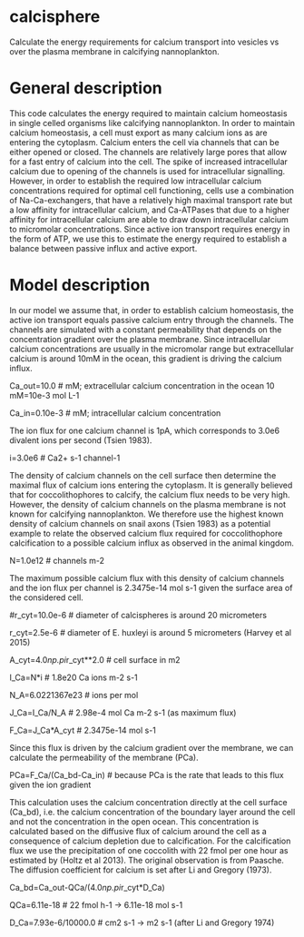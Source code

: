 # calcisphere
Calculate the energy requirements for calcium transport into vesicles vs over the plasma membrane in calcifying nannoplankton.

# General description
This code calculates the energy required to maintain calcium homeostasis in single celled organisms like calcifying nannoplankton. 
In order to maintain calcium homeostasis, a cell must export as many calcium ions as are entering the cytoplasm. Calcium enters 
the cell via channels that can be either opened or closed. The channels are relatively large pores that allow for a fast entry 
of calcium into the cell. The spike of increased intracellular calcium due to opening of the channels is used for intracellular 
signalling. However, in order to establish the required low intracellular calcium concentrations required for optimal cell 
functioning, cells use a combination of Na-Ca-exchangers, that have a relatively high maximal transport rate but a low affinity 
for intracellular calcium, and Ca-ATPases that due to a higher affinity for intracellular calcium are able to draw down 
intracellular calcium to micromolar concentrations. Since active ion transport requires energy in the form of ATP, we use this to 
estimate the energy required to establish a balance between passive influx and active export.

# Model description
In our model we assume that, in order to establish calcium homeostasis, the active ion transport equals passive calcium entry 
through the channels. The channels are simulated with a constant permeability that depends on the concentration gradient over 
the plasma membrane. Since intracellular calcium concentrations are usually in the micromolar range but extracellular calcium 
is around 10mM in the ocean, this gradient is driving the calcium influx.

Ca_out=10.0 # mM; extracellular calcium concentration in the ocean 10 mM=10e-3 mol L-1 

Ca_in=0.10e-3 # mM; intracellular calcium concentration


The ion flux for one calcium channel is 1pA, which corresponds to 3.0e6 divalent ions per second (Tsien 1983).

i=3.0e6 # Ca2+ s-1 channel-1

The density of calcium channels on the cell surface then determine the maximal flux of calcium ions entering the cytoplasm. It is generally 
believed that for coccolithophores to calcify, the calcium flux needs to be very high. However, the density of calcium channels on 
the plasma membrane is not known for calcifying nannoplankton. We therefore use the highest known density of calcium channels on 
snail axons (Tsien 1983) as a potential example to relate the observed calcium flux required for coccolithophore calcification to a possible 
calcium influx as observed in the animal kingdom.

N=1.0e12 # channels m-2

The maximum possible calcium flux with this density of calcium channels and the ion flux per channel is 2.3475e-14 mol s-1 given the surface 
area of the considered cell.

#r_cyt=10.0e-6 # diameter of calcispheres is around 20 micrometers

r_cyt=2.5e-6 # diameter of E. huxleyi is around 5 micrometers (Harvey et al 2015)

A_cyt=4.0*np.pi*r_cyt**2.0 # cell surface in m2

I_Ca=N*i # 1.8e20 Ca ions m-2 s-1

N_A=6.0221367e23 # ions per mol

J_Ca=I_Ca/N_A # 2.98e-4 mol Ca m-2 s-1 (as maximum flux)

F_Ca=J_Ca*A_cyt # 2.3475e-14 mol s-1

Since this flux is driven by the calcium gradient over the membrane, we can calculate the permeability of the membrane (PCa).

PCa=F_Ca/(Ca_bd-Ca_in) # because PCa is the rate that leads to this flux given the ion gradient

This calculation uses the calcium concentration directly at the cell surface (Ca_bd), i.e. the calcium concentration of the boundary layer around 
the cell and not the concentration in the open ocean. This concentration is calculated based on the diffusive flux of calcium around the 
cell as a consequence of calcium depletion due to calcification. For the calcification flux we use the precipitation of one coccolith with 22 fmol 
per one hour as estimated by (Holtz et al 2013). The original 
observation is from Paasche. The diffusion coefficient for calcium is set after Li and Gregory (1973).

Ca_bd=Ca_out-QCa/(4.0*np.pi*r_cyt*D_Ca)

QCa=6.11e-18 # 22 fmol h-1 -> 6.11e-18 mol s-1

D_Ca=7.93e-6/10000.0 # cm2 s-1 -> m2 s-1 (after Li and Gregory 1974)




